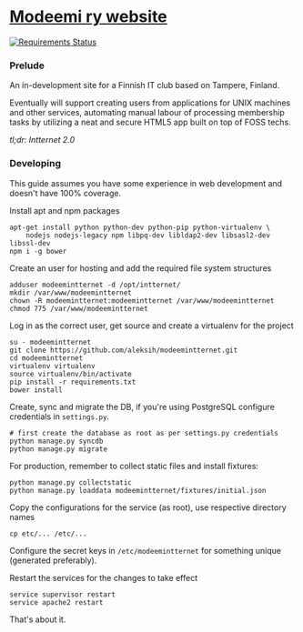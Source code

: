 # [Modeemi ry website](https://www.modeemi.fi)

[![Requirements Status](https://requires.io/github/aleksih/modeemintternet/requirements.svg?branch=master)](https://requires.io/github/aleksih/modeemintternet/requirements/?branch=master)

### Prelude

An in-development site for a Finnish IT club based on Tampere, Finland.

Eventually will support creating users from applications for UNIX machines and other services, automating manual labour of processing membership tasks by utilizing a neat and secure HTML5 app built on top of FOSS techs.

_tl;dr: Intternet 2.0_

### Developing

This guide assumes you have some experience in web development and doesn't have 100% coverage.

Install apt and npm packages

    apt-get install python python-dev python-pip python-virtualenv \
        nodejs nodejs-legacy npm libpq-dev libldap2-dev libsasl2-dev libssl-dev
    npm i -g bower

Create an user for hosting and add the required file system structures

    adduser modeemintternet -d /opt/intternet/
    mkdir /var/www/modeemintternet
    chown -R modeemintternet:modeemintternet /var/www/modeemintternet
    chmod 775 /var/www/modeemintternet

Log in as the correct user, get source and create a virtualenv for the project

    su - modeemintternet
    git clone https://github.com/aleksih/modeemintternet.git
    cd modeemintternet
    virtualenv virtualenv
    source virtualenv/bin/activate
    pip install -r requirements.txt
    bower install

Create, sync and migrate the DB, if you're using PostgreSQL configure credentials in `settings.py`.

    # first create the database as root as per settings.py credentials
    python manage.py syncdb
    python manage.py migrate

For production, remember to collect static files and install fixtures:

    python manage.py collectstatic
    python manage.py loaddata modeemintternet/fixtures/initial.json

Copy the configurations for the service (as root), use respective directory names

    cp etc/... /etc/...

Configure the secret keys in `/etc/modeemintternet` for something unique (generated preferably).

Restart the services for the changes to take effect

    service supervisor restart
    service apache2 restart

That's about it.
